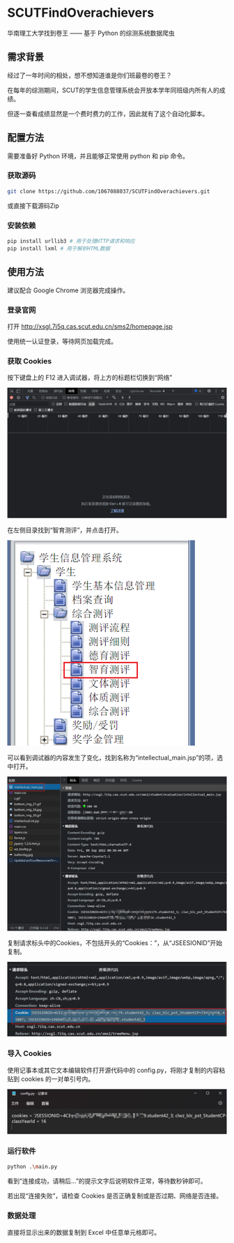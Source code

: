 # SCUTFindOverachievers

华南理工大学找到卷王 —— 基于 Python 的综测系统数据爬虫

## 需求背景

经过了一年时间的相处，想不想知道谁是你们班最卷的卷王？

在每年的综测期间，SCUT的学生信息管理系统会开放本学年同班级内所有人的成绩。

但逐一查看成绩显然是一个费时费力的工作，因此就有了这个自动化脚本。

## 配置方法

需要准备好 Python 环境，并且能够正常使用 python 和 pip 命令。

### 获取源码

```bash
git clone https://github.com/1067088037/SCUTFindOverachievers.git
```

或直接下载源码Zip

### 安装依赖

```bash
pip install urllib3 # 用于处理HTTP请求和响应
pip install lxml # 用于解析HTML数据
```

## 使用方法

建议配合 Google Chrome 浏览器完成操作。

### 登录官网

打开 http://xsgl.7i5q.cas.scut.edu.cn/sms2/homepage.jsp

使用统一认证登录，等待网页加载完成。

### 获取 Cookies

按下键盘上的 F12 进入调试器，将上方的标题栏切换到“网络”

![image-20220909083008901](.\assets\image-20220909083008901.png)

在左侧目录找到“智育测评”，并点击打开。

![image-20220909083125947](.\assets\image-20220909083125947.png)

可以看到调试器的内容发生了变化，找到名称为“intellectual_main.jsp”的项，选中打开。

![image-20220909083321701](.\assets\image-20220909083321701.png)

复制请求标头中的Cookies，不包括开头的“Cookies：”，从“JSEESIONID”开始复制。

![image-20220909083459785](.\assets\image-20220909083459785.png)

### 导入 Cookies

使用记事本或其它文本编辑软件打开源代码中的 config.py，将刚才复制的内容粘贴到 cookies 的一对单引号内。

![image-20220909083740362](.\assets\image-20220909083740362.png)

### 运行软件

```bash
python .\main.py
```

看到“连接成功，请稍后...”的提示文字后说明软件正常，等待数秒钟即可。

若出现“连接失败”，请检查 Cookies 是否正确复制或是否过期、网络是否连接。

### 数据处理

直接将显示出来的数据复制到 Excel 中任意单元格即可。